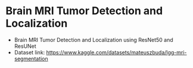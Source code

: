 # Brain MRI Tumor Detection and Localization
- Brain MRI Tumor Detection and Localization using ResNet50 and ResUNet
- Dataset link: https://www.kaggle.com/datasets/mateuszbuda/lgg-mri-segmentation
